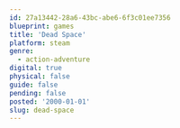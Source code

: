 ```yaml
---
id: 27a13442-28a6-43bc-abe6-6f3c01ee7356
blueprint: games
title: 'Dead Space'
platform: steam
genre:
  - action-adventure
digital: true
physical: false
guide: false
pending: false
posted: '2000-01-01'
slug: dead-space
---
```

